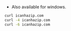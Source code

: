 * Also available for windows.
```bash
curl icanhazip.com
curl -4 icanhazip.com
curl -6 icanhazip.com
```